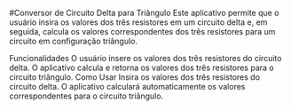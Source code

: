 #Conversor de Circuito Delta para Triângulo
Este aplicativo permite que o usuário insira os valores dos três resistores em um circuito delta e, em seguida, calcula os valores correspondentes dos três resistores para um circuito em configuração triângulo.

Funcionalidades
O usuário insere os valores dos três resistores do circuito delta.
O aplicativo calcula e retorna os valores dos três resistores para o circuito triângulo.
Como Usar
Insira os valores dos três resistores do circuito delta.
O aplicativo calculará automaticamente os valores correspondentes para o circuito triângulo.
